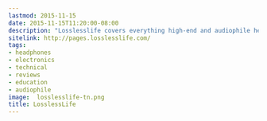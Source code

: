 ```yaml
---
lastmod: 2015-11-15
date: 2015-11-15T11:20:00-08:00
description: "Losslesslife covers everything high-end and audiophile headphones. Headphones and headphone amplifiers, accessories, how-to guides, and reviews."
sitelink: http://pages.losslesslife.com/
tags:
- headphones
- electronics
- technical
- reviews
- education
- audiophile
image:  losslesslife-tn.png
title: LosslessLife
---
```

